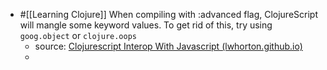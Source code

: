 - #[[Learning Clojure]] When compiling with :advanced flag, ClojureScript will mangle some keyword values. To get rid of this, try using `goog.object` or `clojure.oops`
	- source: [Clojurescript Interop With Javascript (lwhorton.github.io)](https://lwhorton.github.io/2018/10/20/clojurescript-interop-with-javascript.html#advanced)
	-
